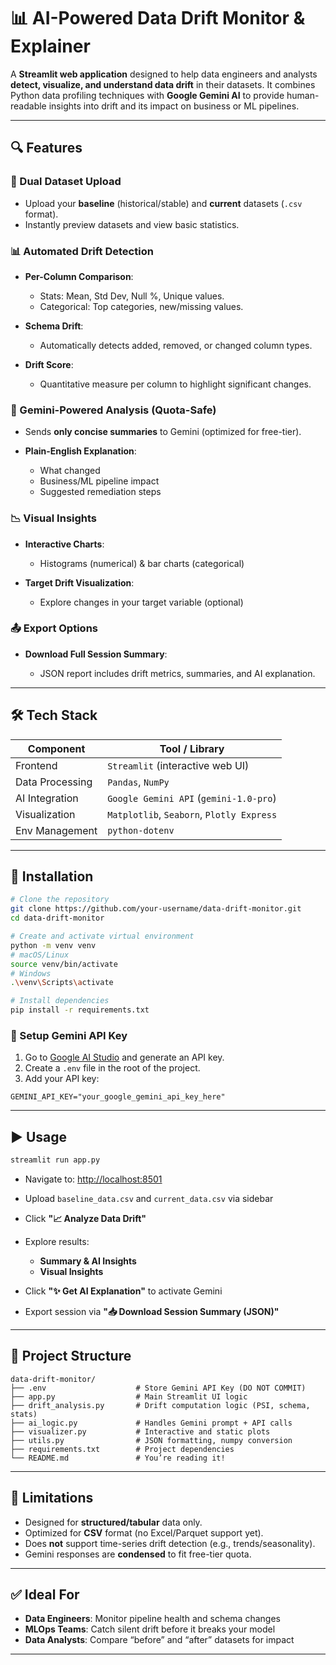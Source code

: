 
# 📊 AI-Powered Data Drift Monitor & Explainer

A **Streamlit web application** designed to help data engineers and analysts **detect, visualize, and understand data drift** in their datasets. It combines Python data profiling techniques with **Google Gemini AI** to provide human-readable insights into drift and its impact on business or ML pipelines.

---

## 🔍 Features

### 🧾 Dual Dataset Upload

* Upload your **baseline** (historical/stable) and **current** datasets (`.csv` format).
* Instantly preview datasets and view basic statistics.

### 📊 Automated Drift Detection

* **Per-Column Comparison**:

  * Stats: Mean, Std Dev, Null %, Unique values.
  * Categorical: Top categories, new/missing values.
* **Schema Drift**:

  * Automatically detects added, removed, or changed column types.
* **Drift Score**:

  * Quantitative measure per column to highlight significant changes.

### 🧠 Gemini-Powered Analysis (Quota-Safe)

* Sends **only concise summaries** to Gemini (optimized for free-tier).
* **Plain-English Explanation**:

  * What changed
  * Business/ML pipeline impact
  * Suggested remediation steps

### 📉 Visual Insights

* **Interactive Charts**:

  * Histograms (numerical) & bar charts (categorical)
* **Target Drift Visualization**:

  * Explore changes in your target variable (optional)

### 📤 Export Options

* **Download Full Session Summary**:

  * JSON report includes drift metrics, summaries, and AI explanation.

---

## 🛠 Tech Stack

| Component       | Tool / Library                            |
| --------------- | ----------------------------------------- |
| Frontend        | `Streamlit` (interactive web UI)          |
| Data Processing | `Pandas`, `NumPy`                         |
| AI Integration  | `Google Gemini API` (`gemini-1.0-pro`)    |
| Visualization   | `Matplotlib`, `Seaborn`, `Plotly Express` |
| Env Management  | `python-dotenv`                           |

---

## 🧪 Installation

```bash
# Clone the repository
git clone https://github.com/your-username/data-drift-monitor.git
cd data-drift-monitor

# Create and activate virtual environment
python -m venv venv
# macOS/Linux
source venv/bin/activate
# Windows
.\venv\Scripts\activate

# Install dependencies
pip install -r requirements.txt
```

### 🔑 Setup Gemini API Key

1. Go to [Google AI Studio](https://makersuite.google.com/app) and generate an API key.
2. Create a `.env` file in the root of the project.
3. Add your API key:

```env
GEMINI_API_KEY="your_google_gemini_api_key_here"
```

---

## ▶️ Usage

```bash
streamlit run app.py
```

* Navigate to: [http://localhost:8501](http://localhost:8501)
* Upload `baseline_data.csv` and `current_data.csv` via sidebar
* Click **"📈 Analyze Data Drift"**
* Explore results:

  * **Summary & AI Insights**
  * **Visual Insights**
* Click **"✨ Get AI Explanation"** to activate Gemini
* Export session via **"📥 Download Session Summary (JSON)"**

---

## 📂 Project Structure

```
data-drift-monitor/
├── .env                    # Store Gemini API Key (DO NOT COMMIT)
├── app.py                  # Main Streamlit UI logic
├── drift_analysis.py       # Drift computation logic (PSI, schema, stats)
├── ai_logic.py             # Handles Gemini prompt + API calls
├── visualizer.py           # Interactive and static plots
├── utils.py                # JSON formatting, numpy conversion
├── requirements.txt        # Project dependencies
└── README.md               # You’re reading it!
```

---

## 🧠 Limitations

* Designed for **structured/tabular** data only.
* Optimized for **CSV** format (no Excel/Parquet support yet).
* Does **not** support time-series drift detection (e.g., trends/seasonality).
* Gemini responses are **condensed** to fit free-tier quota.

---

## ✅ Ideal For

* **Data Engineers**: Monitor pipeline health and schema changes
* **MLOps Teams**: Catch silent drift before it breaks your model
* **Data Analysts**: Compare “before” and “after” datasets for impact

---
